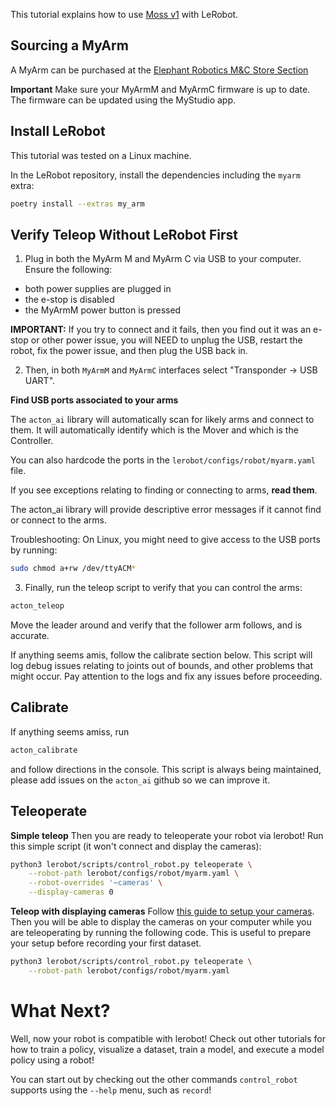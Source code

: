 This tutorial explains how to use [Moss v1](https://github.com/jess-moss/moss-robot-arms) with LeRobot.

## Sourcing a MyArm

A MyArm can be purchased at the [Elephant Robotics M&C Store Section](https://shop.elephantrobotics.com/collections/myarm-mc)

**Important** Make sure your MyArmM and MyArmC firmware is up to date. The
firmware can be updated using the MyStudio app. 

## Install LeRobot

This tutorial was tested on a Linux machine. 

In the LeRobot repository, install the dependencies including the `myarm` extra:
```bash
poetry install --extras my_arm
```

## Verify Teleop Without LeRobot First

1. Plug in both the MyArm M and MyArm C via USB to your computer. 
Ensure the following:
- both power supplies are plugged in
- the e-stop is disabled
- the MyArmM power button is pressed

**IMPORTANT:** 
If you try to connect and it fails, then you find out it was an e-stop or other power issue, you will NEED to unplug the USB, restart the robot, fix the power issue, and then plug the USB back in. 

2. Then, in both `MyArmM` and `MyArmC` interfaces select "Transponder -> USB UART". 

**Find USB ports associated to your arms**

The `acton_ai` library will automatically scan for likely arms and connect
to them. It will automatically identify which is the Mover and which is the Controller. 

You can also hardcode the ports in the `lerobot/configs/robot/myarm.yaml` file.

If you see exceptions relating to finding or connecting to arms, **read them**. 

The acton_ai library will provide descriptive error messages if it cannot find or connect to the arms.

Troubleshooting: On Linux, you might need to give access to the USB ports by running:
```bash
sudo chmod a+rw /dev/ttyACM*
```

3. Finally, run the teleop script to verify that you can control the arms:
```bash
acton_teleop
```

Move the leader around and verify that the follower arm follows, and is accurate.

If anything seems amis, follow the calibrate section below. This script will
log debug issues relating to joints out of bounds, and other problems that might occur. 
Pay attention to the logs and fix any issues before proceeding.

## Calibrate

If anything seems amiss, run 
```bash
acton_calibrate
```

and follow directions in the console. This script is always being maintained, please add
issues on the `acton_ai` github so we can improve it. 

## Teleoperate

**Simple teleop**
Then you are ready to teleoperate your robot via lerobot! Run this simple script (it won't connect and display the cameras):
```bash
python3 lerobot/scripts/control_robot.py teleoperate \
    --robot-path lerobot/configs/robot/myarm.yaml \
    --robot-overrides '~cameras' \
    --display-cameras 0
```


**Teleop with displaying cameras**
Follow [this guide to setup your cameras](https://github.com/huggingface/lerobot/blob/main/examples/7_get_started_with_real_robot.md#c-add-your-cameras-with-opencvcamera). Then you will be able to display the cameras on your computer while you are teleoperating by running the following code. This is useful to prepare your setup before recording your first dataset.
```bash
python3 lerobot/scripts/control_robot.py teleoperate \
    --robot-path lerobot/configs/robot/myarm.yaml
```

# What Next?

Well, now your robot is compatible with lerobot! Check out other tutorials for how to train a policy, visualize a dataset, train a model, and execute a model policy using a robot!

You can start out by checking out the other commands `control_robot` supports using the `--help` menu, such as `record`!